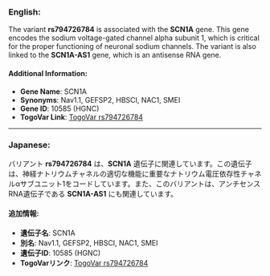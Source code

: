 ### English:
The variant **rs794726784** is associated with the **SCN1A** gene. This gene encodes the sodium voltage-gated channel alpha subunit 1, which is critical for the proper functioning of neuronal sodium channels. The variant is also linked to the **SCN1A-AS1** gene, which is an antisense RNA gene.

#### Additional Information:
- **Gene Name**: SCN1A
- **Synonyms**: Nav1.1, GEFSP2, HBSCI, NAC1, SMEI
- **Gene ID**: 10585 (HGNC)
- **TogoVar Link**: [TogoVar rs794726784](https://togovar.org/variant/tgv417503298)

---

### Japanese:
バリアント **rs794726784** は、**SCN1A** 遺伝子に関連しています。この遺伝子は、神経ナトリウムチャネルの適切な機能に重要なナトリウム電圧依存性チャネルαサブユニット1をコードしています。また、このバリアントは、アンチセンスRNA遺伝子である **SCN1A-AS1** にも関連しています。

#### 追加情報:
- **遺伝子名**: SCN1A
- **別名**: Nav1.1, GEFSP2, HBSCI, NAC1, SMEI
- **遺伝子ID**: 10585 (HGNC)
- **TogoVarリンク**: [TogoVar rs794726784](https://togovar.org/variant/tgv417503298)